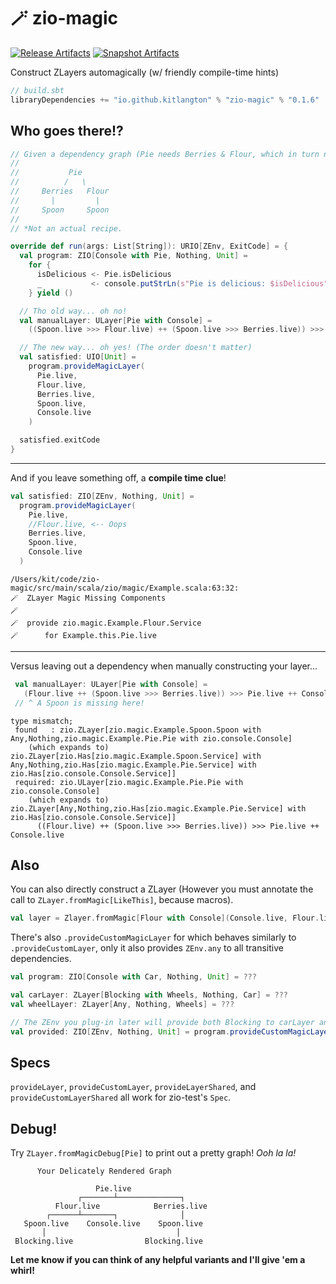 # 🪄 zio-magic

[![Release Artifacts][Badge-SonatypeReleases]][Link-SonatypeReleases]
[![Snapshot Artifacts][Badge-SonatypeSnapshots]][Link-SonatypeSnapshots]

Construct ZLayers automagically (w/ friendly compile-time hints) 

```sbt
// build.sbt
libraryDependencies += "io.github.kitlangton" % "zio-magic" % "0.1.6"
```

## Who goes there!?

```scala
// Given a dependency graph (Pie needs Berries & Flour, which in turn need Spoon)*
//
//           Pie
//          /   \
//     Berries   Flour
//       |         |
//     Spoon     Spoon
//
// *Not an actual recipe.

override def run(args: List[String]): URIO[ZEnv, ExitCode] = {
  val program: ZIO[Console with Pie, Nothing, Unit] =
    for {
      isDelicious <- Pie.isDelicious
      _           <- console.putStrLn(s"Pie is delicious: $isDelicious")
    } yield ()

  // Tho old way... oh no!
  val manualLayer: ULayer[Pie with Console] =
    ((Spoon.live >>> Flour.live) ++ (Spoon.live >>> Berries.live)) >>> Pie.live ++ Console.live

  // The new way... oh yes! (The order doesn't matter)
  val satisfied: UIO[Unit] =
    program.provideMagicLayer(
      Pie.live,
      Flour.live,
      Berries.live,
      Spoon.live,
      Console.live
    )

  satisfied.exitCode
}
```

---- 

And if you leave something off, a **compile time clue**!

```scala
val satisfied: ZIO[ZEnv, Nothing, Unit] =
  program.provideMagicLayer(
    Pie.live,
    //Flour.live, <-- Oops
    Berries.live,
    Spoon.live,
    Console.live
  )
```

```shell
/Users/kit/code/zio-magic/src/main/scala/zio/magic/Example.scala:63:32:
🪄  ZLayer Magic Missing Components
🪄
🪄  provide zio.magic.Example.Flour.Service
🪄      for Example.this.Pie.live
```

----
Versus leaving out a dependency when manually constructing your layer...

```scala
 val manualLayer: ULayer[Pie with Console] =
   (Flour.live ++ (Spoon.live >>> Berries.live)) >>> Pie.live ++ Console.live
 // ^ A Spoon is missing here! 
```

```shell
type mismatch;
 found   : zio.ZLayer[zio.magic.Example.Spoon.Spoon with Any,Nothing,zio.magic.Example.Pie.Pie with zio.console.Console]
    (which expands to)  zio.ZLayer[zio.Has[zio.magic.Example.Spoon.Service] with Any,Nothing,zio.Has[zio.magic.Example.Pie.Service] with zio.Has[zio.console.Console.Service]]
 required: zio.ULayer[zio.magic.Example.Pie.Pie with zio.console.Console]
    (which expands to)  zio.ZLayer[Any,Nothing,zio.Has[zio.magic.Example.Pie.Service] with zio.Has[zio.console.Console.Service]]
      ((Flour.live) ++ (Spoon.live >>> Berries.live)) >>> Pie.live ++ Console.live
```

## Also

You can also directly construct a ZLayer (However you must annotate the call to `ZLayer.fromMagic[LikeThis]`, because macros).

```scala
val layer = Zlayer.fromMagic[Flour with Console](Console.live, Flour.live, Spoon.live)
```

There's also `.provideCustomMagicLayer` for which behaves similarly to `.provideCustomLayer`, only it also provides `ZEnv.any` to all transitive dependencies.

```scala
val program: ZIO[Console with Car, Nothing, Unit] = ???

val carLayer: ZLayer[Blocking with Wheels, Nothing, Car] = ???
val wheelLayer: ZLayer[Any, Nothing, Wheels] = ???

// The ZEnv you plug-in later will provide both Blocking to carLayer and Console to the program
val provided: ZIO[ZEnv, Nothing, Unit] = program.provideCustomMagicLayer(carLayer, wheelLayer)
```

## Specs

`provideLayer`, `provideCustomLayer`, `provideLayerShared`, and `provideCustomLayerShared` all work for zio-test's `Spec`. 

## Debug!

Try `ZLayer.fromMagicDebug[Pie]` to print out a pretty graph! _Ooh la la!_

```shell
      Your Delicately Rendered Graph

                   Pie.live                   
               ┌───────┴──────────────┐       
          Flour.live            Berries.live  
        ┌──────┴───────┐              │       
   Spoon.live    Console.live    Spoon.live   
       │                             │       
 Blocking.live                Blocking.live 
```

**Let me know if you can think of any helpful variants and I'll give 'em a whirl!**

[Badge-SonatypeReleases]: https://img.shields.io/nexus/r/https/oss.sonatype.org/io.github.kitlangton/zio-magic_2.13.svg "Sonatype Releases"
[Badge-SonatypeSnapshots]: https://img.shields.io/nexus/s/https/oss.sonatype.org/io.github.kitlangton/zio-magic_2.13.svg "Sonatype Snapshots"
[Link-SonatypeSnapshots]: https://oss.sonatype.org/content/repositories/snapshots/io/github/kitlangton/zio-magic_2.13/ "Sonatype Snapshots"
[Link-SonatypeReleases]: https://oss.sonatype.org/content/repositories/releases/io/github/kitlangton/zio-magic_2.13/ "Sonatype Releases"

